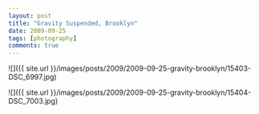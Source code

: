 ```yaml
---
layout: post
title: "Gravity Suspended, Brooklyn"
date: 2009-09-25
tags: [photography]
comments: true
---
```

![]({{ site.url }}/images/posts/2009/2009-09-25-gravity-brooklyn/15403-DSC_6997.jpg)

![]({{ site.url }}/images/posts/2009/2009-09-25-gravity-brooklyn/15404-DSC_7003.jpg)

